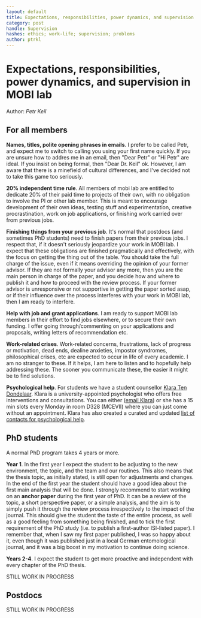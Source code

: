 ```yaml
---
layout: default
title: Expectations, responsibilities, power dynamics, and supervision in MOBI lab
category: post
handle: Supervision
hashes: ethics; work-life; supervision; problems
author: ptrkl
---
```


<div class="bigspacer"></div>

# Expectations, responsibilities, power dynamics, and supervision in MOBI lab

Author: *Petr Keil*

## For all members

**Names, titles, polite opening phrases in emails**. I prefer to be called Petr, and expect me to switch to calling you using your first name quickly. If you are unsure how to addres me in an email, then "Dear Petr" or "Hi Petr" are ideal. If you insist on being formal, then "Dear Dr. Keil" ok. However, I am aware that there is a minefield of cultural differences, and I've decided not to take this game too seriously.

**20% independent time rule**. All members of mobi lab are entitled to dedicate 20% of their paid time to projects of their own, with no obligation to involve the PI or other lab member. This is meant to encourage development of their own ideas, testing stuff and experimentation, creative procrastination, work on job applications, or finishing work carried over from previous jobs. 

**Finishing things from your previous job**. It's normal that postdocs (and sometimes PhD students) need to finish papers from their previous jobs. I respect that, if it doesn't seriously jeopardize your work in MOBI lab. I expect that these obligations are finished pragmatically and effectively, with the focus on getting the thing out of the table. You should take the full charge of the issue, even if it means overriding the opinion of your former advisor. If they are not formally your advisor any more, then you are the main person in charge of the paper, and you decide how and where to publish it and how to proceed with the review process. If your former advisor is unresponsive or not supportive in getting the paper sorted asap, or if their influence over the process interferes with your work in MOBI lab, then I am ready to interfere. 

**Help with job and grant applications**. I am ready to support MOBI lab members in their effort to find jobs elsewhere, or to secure their own funding. I offer going through/commenting on your applications and proposals, writing letters of recommendation etc.  

**Work-related crises**. Work-related concerns, frustrations, lack of progress or motivation, dead ends, dealine anxieties, impostor syndromes, philosophical crises, etc are expected to occur in life of every academic. I am no stranger to these. If it helps, I am here to listen and to hopefully help addressing these. The sooner you communicate these, the easier it might be to find solutions.

**Psychological help**. For students we have a student counsellor [Klara Ten Dondelaar](https://www.fzp.czu.cz/cs/r-6896-studenti/r-12299-poradenstvi-pro-studenty). Klara is a university-appointed psychologist who offers free interventions and consultations. You can either ([email Klara](tendonkelaar@fzp.czu.cz)) or she has a 15 min slots every Monday in room D328 (MCEVII) where you can just come without an appointment. Klara has also created a curated and updated [list of contacts for psychological help](https://www.fzp.czu.cz/dl/76836?lang=cs).

## PhD students

A normal PhD program takes 4 years or more. 

**Year 1**. In the first year I expect the student to be adjusting to the new environment, the topic, and the team and our routines. This also means that the thesis topic, as initially stated, is still open for adjustments and changes. In the end of the first year the student should have a good idea about the first main analysis that will be done. I strongly recommend to start working on an **anchor paper** during the first year of PhD. It can be a review of the topic, a short perspective paper, or a simple analysis, and the aim is to simply push it through the review process irrespectively to the impact of the journal. This should give the student the taste of the entire process, as well as a good feeling from something being finished, and to tick the first requirement of the PhD study (i.e. to publish a first-author ISI-listed paper). I remember that, when I saw my first paper published, I was so happy about it, even though it was published just in a local German entomological journal, and it was a big boost in my motivation to continue doing science.

**Years 2-4**. I expect the student to get more proactive and independent with every chapter of the PhD thesis.
 
STILL WORK IN PROGRESS

## Postdocs

STILL WORK IN PROGRESS





